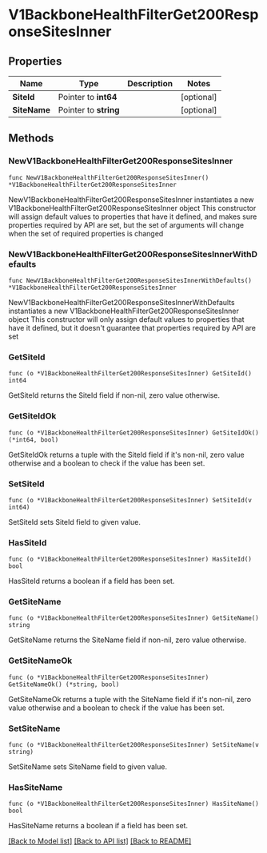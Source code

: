 # V1BackboneHealthFilterGet200ResponseSitesInner

## Properties

Name | Type | Description | Notes
------------ | ------------- | ------------- | -------------
**SiteId** | Pointer to **int64** |  | [optional] 
**SiteName** | Pointer to **string** |  | [optional] 

## Methods

### NewV1BackboneHealthFilterGet200ResponseSitesInner

`func NewV1BackboneHealthFilterGet200ResponseSitesInner() *V1BackboneHealthFilterGet200ResponseSitesInner`

NewV1BackboneHealthFilterGet200ResponseSitesInner instantiates a new V1BackboneHealthFilterGet200ResponseSitesInner object
This constructor will assign default values to properties that have it defined,
and makes sure properties required by API are set, but the set of arguments
will change when the set of required properties is changed

### NewV1BackboneHealthFilterGet200ResponseSitesInnerWithDefaults

`func NewV1BackboneHealthFilterGet200ResponseSitesInnerWithDefaults() *V1BackboneHealthFilterGet200ResponseSitesInner`

NewV1BackboneHealthFilterGet200ResponseSitesInnerWithDefaults instantiates a new V1BackboneHealthFilterGet200ResponseSitesInner object
This constructor will only assign default values to properties that have it defined,
but it doesn't guarantee that properties required by API are set

### GetSiteId

`func (o *V1BackboneHealthFilterGet200ResponseSitesInner) GetSiteId() int64`

GetSiteId returns the SiteId field if non-nil, zero value otherwise.

### GetSiteIdOk

`func (o *V1BackboneHealthFilterGet200ResponseSitesInner) GetSiteIdOk() (*int64, bool)`

GetSiteIdOk returns a tuple with the SiteId field if it's non-nil, zero value otherwise
and a boolean to check if the value has been set.

### SetSiteId

`func (o *V1BackboneHealthFilterGet200ResponseSitesInner) SetSiteId(v int64)`

SetSiteId sets SiteId field to given value.

### HasSiteId

`func (o *V1BackboneHealthFilterGet200ResponseSitesInner) HasSiteId() bool`

HasSiteId returns a boolean if a field has been set.

### GetSiteName

`func (o *V1BackboneHealthFilterGet200ResponseSitesInner) GetSiteName() string`

GetSiteName returns the SiteName field if non-nil, zero value otherwise.

### GetSiteNameOk

`func (o *V1BackboneHealthFilterGet200ResponseSitesInner) GetSiteNameOk() (*string, bool)`

GetSiteNameOk returns a tuple with the SiteName field if it's non-nil, zero value otherwise
and a boolean to check if the value has been set.

### SetSiteName

`func (o *V1BackboneHealthFilterGet200ResponseSitesInner) SetSiteName(v string)`

SetSiteName sets SiteName field to given value.

### HasSiteName

`func (o *V1BackboneHealthFilterGet200ResponseSitesInner) HasSiteName() bool`

HasSiteName returns a boolean if a field has been set.


[[Back to Model list]](../README.md#documentation-for-models) [[Back to API list]](../README.md#documentation-for-api-endpoints) [[Back to README]](../README.md)


